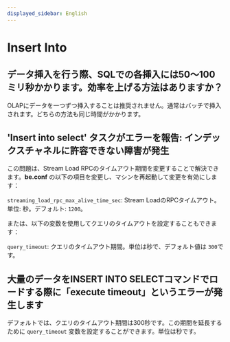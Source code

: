 ```yaml
---
displayed_sidebar: English
---
```


# Insert Into

## データ挿入を行う際、SQLでの各挿入には50〜100ミリ秒かかります。効率を上げる方法はありますか？

OLAPにデータを一つずつ挿入することは推奨されません。通常はバッチで挿入されます。どちらの方法も同じ時間がかかります。

## 'Insert into select' タスクがエラーを報告: インデックスチャネルに許容できない障害が発生

この問題は、Stream Load RPCのタイムアウト期間を変更することで解決できます。**be.conf** の以下の項目を変更し、マシンを再起動して変更を有効にします：

`streaming_load_rpc_max_alive_time_sec`: Stream LoadのRPCタイムアウト。単位: 秒。デフォルト: `1200`。

または、以下の変数を使用してクエリのタイムアウトを設定することもできます：

`query_timeout`: クエリのタイムアウト期間。単位は秒で、デフォルト値は `300`です。

## 大量のデータをINSERT INTO SELECTコマンドでロードする際に「execute timeout」というエラーが発生します

デフォルトでは、クエリのタイムアウト期間は300秒です。この期間を延長するために `query_timeout` 変数を設定することができます。単位は秒です。
